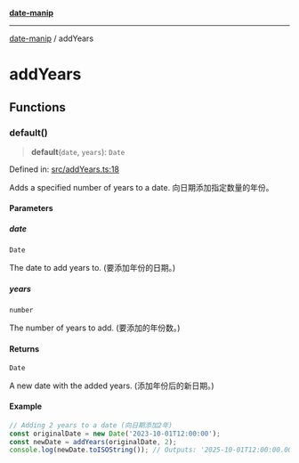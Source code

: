 [**date-manip**](index.md)

***

[date-manip](modules.md) / addYears

# addYears

## Functions

### default()

> **default**(`date`, `years`): `Date`

Defined in: [src/addYears.ts:18](https://github.com/fengxinming/date-manip/blob/12d12a4c2a3486e81330ba529f3fb8271142d945/src/addYears.ts#L18)

Adds a specified number of years to a date.
向日期添加指定数量的年份。

#### Parameters

##### date

`Date`

The date to add years to. (要添加年份的日期。)

##### years

`number`

The number of years to add. (要添加的年份数。)

#### Returns

`Date`

A new date with the added years. (添加年份后的新日期。)

#### Example

```ts
// Adding 2 years to a date (向日期添加2年)
const originalDate = new Date('2023-10-01T12:00:00');
const newDate = addYears(originalDate, 2);
console.log(newDate.toISOString()); // Outputs: '2025-10-01T12:00:00.000Z' (输出: '2025-10-01T12:00:00.000Z')
```
